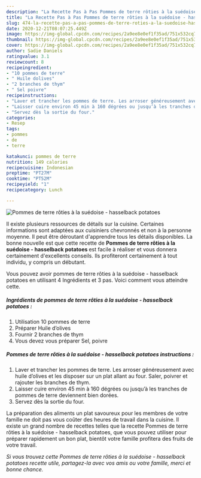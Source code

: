 ```yaml
---
description: "La Recette Pas à Pas Pommes de terre rôties à la suédoise - hasselback potatoes"
title: "La Recette Pas à Pas Pommes de terre rôties à la suédoise - hasselback potatoes"
slug: 474-la-recette-pas-a-pas-pommes-de-terre-roties-a-la-suedoise-hasselback-potatoes
date: 2020-12-21T08:07:25.449Z
image: https://img-global.cpcdn.com/recipes/2a9ee8e0ef1f35ad/751x532cq70/pommes-de-terre-roties-a-la-suedoise-hasselback-potatoes-photo-principale-de-la-recette.jpg
thumbnail: https://img-global.cpcdn.com/recipes/2a9ee8e0ef1f35ad/751x532cq70/pommes-de-terre-roties-a-la-suedoise-hasselback-potatoes-photo-principale-de-la-recette.jpg
cover: https://img-global.cpcdn.com/recipes/2a9ee8e0ef1f35ad/751x532cq70/pommes-de-terre-roties-a-la-suedoise-hasselback-potatoes-photo-principale-de-la-recette.jpg
author: Sadie Daniels
ratingvalue: 3.1
reviewcount: 8
recipeingredient:
- "10 pommes de terre"
- " Huile dolives"
- "2 branches de thym"
- " Sel poivre"
recipeinstructions:
- "Laver et trancher les pommes de terre. Les arroser généreusement avec huile d’olives et les disposer sur un plat allant au four. Saler, poivrer et rajouter les branches de thym."
- "Laisser cuire environ 45 min à 160 dégrées ou jusqu’à les tranches de pommes de terre deviennent bien dorées."
- "Servez dès la sortie du four."
categories:
- Resep
tags:
- pommes
- de
- terre

katakunci: pommes de terre 
nutrition: 149 calories
recipecuisine: Indonesian
preptime: "PT27M"
cooktime: "PT52M"
recipeyield: "1"
recipecategory: Lunch

---
```



![Pommes de terre rôties à la suédoise - hasselback potatoes](https://img-global.cpcdn.com/recipes/2a9ee8e0ef1f35ad/751x532cq70/pommes-de-terre-roties-a-la-suedoise-hasselback-potatoes-photo-principale-de-la-recette.jpg)

Il existe plusieurs ressources de détails sur la cuisine. Certaines informations sont adaptées aux cuisiniers chevronnés et non à la personne moyenne. Il peut être déroutant d'apprendre tous les détails disponibles. La bonne nouvelle est que cette recette de <strong> Pommes de terre rôties à la suédoise - hasselback potatoes </strong> est facile à réaliser et vous donnera certainement d'excellents conseils. Ils profiteront certainement à tout individu, y compris un débutant.

<!--inarticleads1-->

Vous pouvez avoir pommes de terre rôties à la suédoise - hasselback potatoes en utilisant 4 Ingrédients et 3 pas. Voici comment vous atteindre cette.

##### Ingrédients de pommes de terre rôties à la suédoise - hasselback potatoes :

1. Utilisation 10 pommes de terre
1. Préparer  Huile d’olives
1. Fournir 2 branches de thym
1. Vous devez vous préparer  Sel, poivre




<!--inarticleads2-->

##### Pommes de terre rôties à la suédoise - hasselback potatoes instructions :

1. Laver et trancher les pommes de terre. Les arroser généreusement avec huile d’olives et les disposer sur un plat allant au four. Saler, poivrer et rajouter les branches de thym.
1. Laisser cuire environ 45 min à 160 dégrées ou jusqu’à les tranches de pommes de terre deviennent bien dorées.
1. Servez dès la sortie du four.




<!--inarticleads1-->

<p>
La préparation des aliments un plat savoureux pour les membres de votre famille ne doit pas vous coûter des heures de travail dans la cuisine. Il existe un grand nombre de recettes telles que la recette Pommes de terre rôties à la suédoise - hasselback potatoes, que vous pouvez utiliser pour préparer rapidement un bon plat, bientôt votre famille profitera des fruits de votre travail.
</p>

<p>
<i>Si vous trouvez cette Pommes de terre rôties à la suédoise - hasselback potatoes recette utile, partagez-la avec vos amis ou votre famille, merci et bonne chance.</i>
</p>
